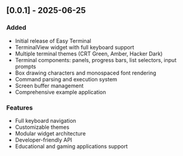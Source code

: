 ## [0.0.1] - 2025-06-25

### Added
- Initial release of Easy Terminal
- TerminalView widget with full keyboard support
- Multiple terminal themes (CRT Green, Amber, Hacker Dark)
- Terminal components: panels, progress bars, list selectors, input prompts
- Box drawing characters and monospaced font rendering
- Command parsing and execution system
- Screen buffer management
- Comprehensive example application

### Features
- Full keyboard navigation
- Customizable themes
- Modular widget architecture
- Developer-friendly API
- Educational and gaming applications support